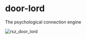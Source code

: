 # door-lord
The psychological connection engine

![rsz_door_lord](https://user-images.githubusercontent.com/22758204/158257173-b092efca-5d84-4ce5-9b7e-987a4940c08a.png)
